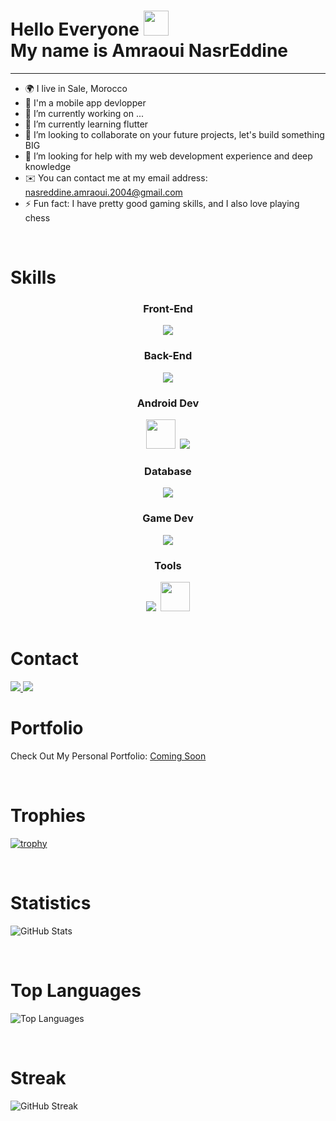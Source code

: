Hello Everyone <img src="https://github.com/user-attachments/assets/eca030c6-0c40-4a71-b65a-fb8c73f933c7" height="40px" /><br>
My name is Amraoui NasrEddine
======================================================================================================================================
-----------------------------------------------------------------------------------------------------------------

- 🌍  I live in Sale, Morocco
- 🧠  I'm a mobile app devlopper
- 🔭 I’m currently working on ...
- 🌱 I’m currently learning flutter
- 👯 I’m looking to collaborate on your future projects, let's build something BIG
- 🤔 I’m looking for help with my web development experience and deep knowledge
- ✉️  You can contact me at my email address: [nasreddine.amraoui.2004@gmail.com](mailto:nasreddine.amraoui.2004@gmail.com)
- ⚡ Fun fact: I have pretty good gaming skills, and I also love playing chess  

<br>

# Skills
<div align="center">
  <h3>Front-End</h3>
  <img src="https://skillicons.dev/icons?i=html,css,bootstrap,js,ts,react,next,tailwind" />
  <h3>Back-End</h3>
  <img src="https://skillicons.dev/icons?i=php,nodejs,python" />
  <h3>Android Dev</h3>
  <img src="https://user-images.githubusercontent.com/25181517/185062810-7ee0c3d2-17f2-4a98-9d8a-a9576947692b.png" height="47px" />&nbsp;
  <img src="https://skillicons.dev/icons?i=flutter,swift" />
  <h3>Database</h3>
  <img src="https://skillicons.dev/icons?i=mysql,firebase" />
  <h3>Game Dev</h3>
  <img src="https://skillicons.dev/icons?i=cs,unity,godot" />
  <h3>Tools</h3>
  <img src="https://skillicons.dev/icons?i=git,powershell,vite,npm,visualstudio,vscode,androidstudio,pycharm" />&nbsp;
  <img src="https://user-images.githubusercontent.com/25181517/192108890-200809d1-439c-4e23-90d3-b090cf9a4eea.png" height="47px" />
</div>

<br>

# Contact
<a href="https://www.linkedin.com/in/nadir-el-ouadghiri-518080209/">
  <img src="https://skillicons.dev/icons?i=linkedin" />
</a>
<a href="mailto:nadirelouadghiri03@gmail.com">
  <img src="https://skillicons.dev/icons?i=gmail" />
</a>

<br>

# Portfolio
Check Out My Personal Portfolio: <a href="#">Coming Soon</a>

<br>

# Trophies
[![trophy](https://github-profile-trophy.vercel.app/?username=nasr-amraoui)](https://github.com/nasr-amraoui/github-profile-trophy)

<br>

# Statistics
![GitHub Stats](https://github-readme-stats.vercel.app/api?username=nasr-amraoui&show_icons=true&theme=algolia)

<br>

# Top Languages
![Top Languages](https://github-readme-stats.vercel.app/api/top-langs/?username=nasr-amraoui&layout=compact&theme=algolia)

<br>

# Streak
![GitHub Streak](https://github-readme-streak-stats.herokuapp.com/?user=nasr-amraoui&layout=compact&theme=algolia)
